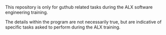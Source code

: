 This repository is only for guthub related tasks during the ALX software engineering training. 

The details within the program are not necessarily true, but are indicative of specific tasks asked to perform during the ALX training.
